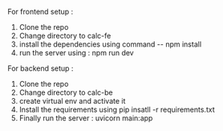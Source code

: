 For frontend setup :
1. Clone the repo 
2. Change directory to calc-fe
3. install the dependencies using command -- npm install
4. run the server using : npm run dev



For backend setup :
1. Clone the repo 
2. Change directory to calc-be 
3. create virtual env and activate it 
4. Install the requirements  using pip insatll -r requirements.txt
5. Finally run the server : uvicorn main:app